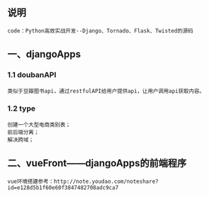 ## 说明
    code：Python高效实战开发--Django、Tornado、Flask、Twisted的源码
## 一、djangoApps
### 1.1 doubanAPI
    类似于豆瓣图书api，通过restfulAPI给用户提供api，让用户调用api获取内容。
### 1.2 type
    创建一个大型电商类别表；
    前后端分离；
    解决跨域；
## 二、vueFront——djangoApps的前端程序
    vue环境搭建参考：http://note.youdao.com/noteshare?id=e128d5b1f60e60f3847482708adc9ca7
    

